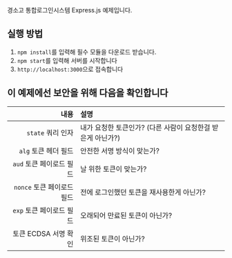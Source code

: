 경소고 통합로그인시스템 Express.js 예제입니다.

## 실행 방법
1. `npm install`를 입력해 필수 모듈을 다운로드 받습니다.
2. `npm start`를 입력해 서버를 시작합니다
3. `http://localhost:3000`으로 접속합니다

## 이 예제에선 보안을 위해 다음을 확인합니다
| 내용 | 설명 |
|-----:|:-----|
| `state` 쿼리 인자 | 내가 요청한 토큰인가? (다른 사람이 요청한걸 받은게 아닌가?) |
| `alg` 토큰 헤더 필드 | 안전한 서명 방식이 맞는가? |
| `aud` 토큰 페이로드 필드 | 날 위한 토큰이 맞는가? |
| `nonce` 토큰 페이로드 필드 | 전에 로그인했던 토큰을 재사용한게 아닌가? |
| `exp` 토큰 페이로드 필드 | 오래되어 만료된 토큰이 아닌가? |
| 토큰 ECDSA 서명 확인 | 위조된 토큰이 아닌가? |
